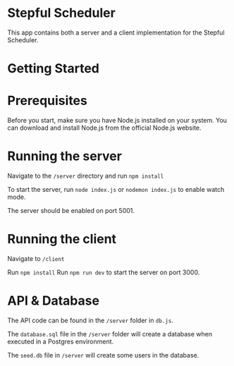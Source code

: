 # Stepful Scheduler

This app contains both a server and a client implementation for the Stepful Scheduler.

# Getting Started

# Prerequisites
Before you start, make sure you have Node.js installed on your system. You can download and install Node.js from the official Node.js website.

# Running the server
Navigate to the `/server` directory and run `npm install`

To start the server, run `node index.js` or `nodemon index.js` to enable watch mode. 

The server should be enabled on port 5001.

# Running the client 
Navigate to `/client`

Run `npm install`
Run `npm run dev` to start the server on port 3000.

# API & Database

The API code can be found in the `/server` folder in `db.js`.

The `database.sql` file in the `/server` folder will create a database when executed in a Postgres environment.

The `seed.db` file in `/server` will create some users in the database.